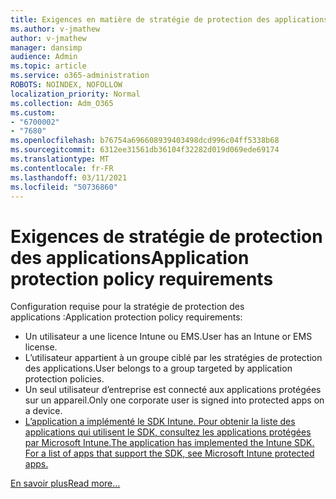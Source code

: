 ```yaml
---
title: Exigences en matière de stratégie de protection des applications
ms.author: v-jmathew
author: v-jmathew
manager: dansimp
audience: Admin
ms.topic: article
ms.service: o365-administration
ROBOTS: NOINDEX, NOFOLLOW
localization_priority: Normal
ms.collection: Adm_O365
ms.custom:
- "6700002"
- "7680"
ms.openlocfilehash: b76754a696608939403498dcd996c04ff5338b68
ms.sourcegitcommit: 6312ee31561db36104f32282d019d069ede69174
ms.translationtype: MT
ms.contentlocale: fr-FR
ms.lasthandoff: 03/11/2021
ms.locfileid: "50736860"
---
```

# <a name="application-protection-policy-requirements"></a><span data-ttu-id="3619b-102">Exigences de stratégie de protection des applications</span><span class="sxs-lookup"><span data-stu-id="3619b-102">Application protection policy requirements</span></span>

<span data-ttu-id="3619b-103">Configuration requise pour la stratégie de protection des applications :</span><span class="sxs-lookup"><span data-stu-id="3619b-103">Application protection policy requirements:</span></span>

- <span data-ttu-id="3619b-104">Un utilisateur a une licence Intune ou EMS.</span><span class="sxs-lookup"><span data-stu-id="3619b-104">User has an Intune or EMS license.</span></span>
- <span data-ttu-id="3619b-105">L’utilisateur appartient à un groupe ciblé par les stratégies de protection des applications.</span><span class="sxs-lookup"><span data-stu-id="3619b-105">User belongs to a group targeted by application protection policies.</span></span>
- <span data-ttu-id="3619b-106">Un seul utilisateur d’entreprise est connecté aux applications protégées sur un appareil.</span><span class="sxs-lookup"><span data-stu-id="3619b-106">Only one corporate user is signed into protected apps on a device.</span></span>
- [<span data-ttu-id="3619b-107">L’application a implémenté le SDK Intune. Pour obtenir la liste des applications qui utilisent le SDK, consultez les applications protégées par Microsoft Intune.</span><span class="sxs-lookup"><span data-stu-id="3619b-107">The application has implemented the Intune SDK. For a list of apps that support the SDK, see Microsoft Intune protected apps.</span></span>](https://docs.microsoft.com/mem/intune/apps/apps-supported-intune-apps)

[<span data-ttu-id="3619b-108">En savoir plus</span><span class="sxs-lookup"><span data-stu-id="3619b-108">Read more...</span></span>](https://docs.microsoft.com/mem/intune/apps/app-protection-policy)
